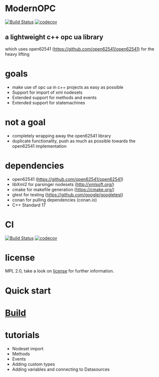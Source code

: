 # ModernOPC
[![Build Status](https://travis-ci.org/matkonnerth/ModernOPC.svg?branch=master)](https://travis-ci.org/matkonnerth/ModernOPC)
[![codecov](https://codecov.io/gh/matkonnerth/ModernOPC/branch/master/graph/badge.svg)](https://codecov.io/gh/matkonnerth/ModernOPC)

## a lightweight c++ opc ua library
which uses open62541 (https://github.com/open62541/open62541) for the heavy lifting

# goals
* make use of opc ua in c++ projects as easy as possible
* Support for import of xml nodesets
* Extended support for methods and events
* Extended support for statemachines

# not a goal
* completely wrapping away the open62541 library
* duplicate functionality, push as much as possible towards the open62541 implementation

# dependencies
* open62541 (https://github.com/open62541/open62541)
* libXml2 for parsinger nodesets (http://xmlsoft.org/)
* cmake for makefile generation (https://cmake.org/)
* gtest for testing (https://github.com/google/googletest)
* conan for pulling dependencies (conan.io)
* C++ Standard 17

# CI
[![Build Status](https://travis-ci.org/matkonnerth/ModernOPC.svg?branch=master)](https://travis-ci.org/matkonnerth/ModernOPC)
[![codecov](https://codecov.io/gh/matkonnerth/ModernOPC/branch/master/graph/badge.svg)](https://codecov.io/gh/matkonnerth/ModernOPC)

# license
MPL 2.0, take a look on [license](https://github.com/matkonnerth/ModernOPC/blob/master/LICENSE.md) for further information.

# Quick start

# [Build](https://github.com/matkonnerth/ModernOPC/blob/master/docs/building.rst)

# tutorials
* Nodeset import
* Methods
* Events
* Adding custom types
* Adding variables and connecting to Datasources

